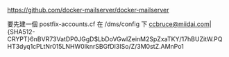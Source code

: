 https://github.com/docker-mailserver/docker-mailserver

要先建一個 postfix-accounts.cf 在 /dms/config 下
ccbruce@miidai.com|{SHA512-CRYPT}$6$nBVR73VatDP0JGgD$LbDoVGwIZeinM2SpZxaTKY/17hBUZitW.PQHT3dyq1cPLtNr015LNHW0IknrSBGfDl3ISo/Z/3M0stZ.AMnPo1

